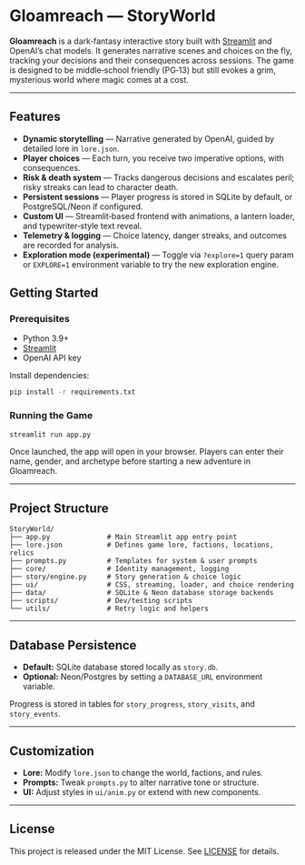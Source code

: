 # Gloamreach — StoryWorld

**Gloamreach** is a dark‑fantasy interactive story built with [Streamlit](https://streamlit.io) and OpenAI’s chat models. It generates narrative scenes and choices on the fly, tracking your decisions and their consequences across sessions. The game is designed to be middle‑school friendly (PG‑13) but still evokes a grim, mysterious world where magic comes at a cost.

---

## Features

- **Dynamic storytelling** — Narrative generated by OpenAI, guided by detailed lore in `lore.json`.
- **Player choices** — Each turn, you receive two imperative options, with consequences.
- **Risk & death system** — Tracks dangerous decisions and escalates peril; risky streaks can lead to character death.
- **Persistent sessions** — Player progress is stored in SQLite by default, or PostgreSQL/Neon if configured.
- **Custom UI** — Streamlit‑based frontend with animations, a lantern loader, and typewriter‑style text reveal.
- **Telemetry & logging** — Choice latency, danger streaks, and outcomes are recorded for analysis.
- **Exploration mode (experimental)** — Toggle via `?explore=1` query param or `EXPLORE=1` environment variable to try the new exploration engine.

## Getting Started

### Prerequisites

- Python 3.9+
- [Streamlit](https://streamlit.io/)
- OpenAI API key

Install dependencies:

```bash
pip install -r requirements.txt
```

### Running the Game

```bash
streamlit run app.py
```

Once launched, the app will open in your browser. Players can enter their name, gender, and archetype before starting a new adventure in Gloamreach.

---

## Project Structure

```
StoryWorld/
├── app.py              # Main Streamlit app entry point
├── lore.json           # Defines game lore, factions, locations, relics
├── prompts.py          # Templates for system & user prompts
├── core/               # Identity management, logging
├── story/engine.py     # Story generation & choice logic
├── ui/                 # CSS, streaming, loader, and choice rendering
├── data/               # SQLite & Neon database storage backends
├── scripts/            # Dev/testing scripts
└── utils/              # Retry logic and helpers
```

---

## Database Persistence

- **Default:** SQLite database stored locally as `story.db`.
- **Optional:** Neon/Postgres by setting a `DATABASE_URL` environment variable.

Progress is stored in tables for `story_progress`, `story_visits`, and `story_events`.

---

## Customization

- **Lore:** Modify `lore.json` to change the world, factions, and rules.
- **Prompts:** Tweak `prompts.py` to alter narrative tone or structure.
- **UI:** Adjust styles in `ui/anim.py` or extend with new components.

---

## License

This project is released under the MIT License. See [LICENSE](LICENSE) for details.

